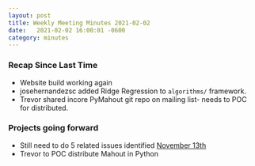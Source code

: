 ```yaml
---
layout: post
title: Weekly Meeting Minutes 2021-02-02
date:   2021-02-02 16:00:01 -0600
category: minutes
---
```


### Recap Since Last Time

* Website build working again
* josehernandezsc added Ridge Regression to `algorithms/` framework. 
* Trevor shared incore PyMahout git repo on mailing list- needs to POC for distributed.

### Projects going forward

* Still need to do 5 related issues identified [November 13th](http://mahout.apache.org/minutes/2020/11/13/weekly-meeting-minutes.html)
* Trevor to POC distribute Mahout in Python

